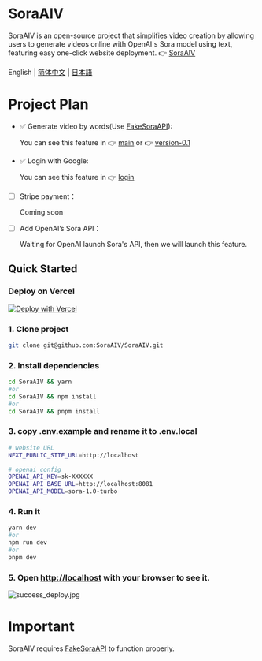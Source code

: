 # SoraAIV
SoraAIV is an open-source project that simplifies video creation by allowing users to generate videos online with OpenAI's Sora model using text, featuring easy one-click website deployment.
👉 [SoraAIV](https://SoraAIV.com)

English | [简体中文](https://github.com/SoraAIV/SoraAIV/blob/main/README.zh-CN.md) | [日本語](https://github.com/SoraAIV/SoraAIV/blob/main/README.ja-JP.md)


# Project Plan
- ✅ Generate video by words(Use [FakeSoraAPI](https://github.com/SoraAIV/FakeSoraAPI)):

  You can see this feature in 👉 [main](https://github.com/SoraAIV/SoraAIV/tree/main) or 👉 [version-0.1](https://github.com/SoraAIV/SoraAIV/tree/version-0.1)

- ✅ Login with Google:

  You can see this feature in 👉 [login](https://github.com/SoraAIV/SoraAIV/tree/login)

- [ ] Stripe payment：

  Coming soon

- [ ] Add OpenAI’s Sora API：

  Waiting for OpenAI launch Sora's API, then we will launch this feature.


## Quick Started

### Deploy on Vercel
[![Deploy with Vercel](https://vercel.com/button)](https://vercel.com/new/clone?repository-url=https%3A%2F%2Fgithub.com%2FSoraAIV%2FSoraAIV&project-name=SoraAIV&repository-name=SoraAIV&external-id=https%3A%2F%2Fgithub.com%2FSoraAIV%2FSoraAIV%2Ftree%2Fmain)

### 1. Clone project

```bash
git clone git@github.com:SoraAIV/SoraAIV.git
```

### 2. Install dependencies

```bash
cd SoraAIV && yarn
#or
cd SoraAIV && npm install
#or
cd SoraAIV && pnpm install
```

### 3. copy .env.example and rename it to .env.local

```bash
# website URL
NEXT_PUBLIC_SITE_URL=http://localhost

# openai config
OPENAI_API_KEY=sk-XXXXXX
OPENAI_API_BASE_URL=http://localhost:8081
OPENAI_API_MODEL=sora-1.0-turbo
```

### 4. Run it

```bash
yarn dev
#or
npm run dev
#or
pnpm dev
```

### 5. Open [http://localhost](http://localhost) with your browser to see it.
![success_deploy.jpg](https://SoraAIV.com/success_deploy.jpg)


# Important
SoraAIV requires [FakeSoraAPI](https://github.com/SoraAIV/FakeSoraAPI) to function properly.

